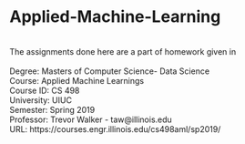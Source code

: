 # Applied-Machine-Learning
<br/>
The assignments done here are a part of homework given in <br/><br/>
Degree: Masters of Computer Science- Data Science<br/>
Course: Applied Machine Learnings <br/>
Course ID: CS 498<br/>
University: UIUC<br/>
Semester: Spring 2019<br/>
Professor: Trevor Walker - taw@illinois.edu<br/>
URL: https://courses.engr.illinois.edu/cs498aml/sp2019/<br/>
